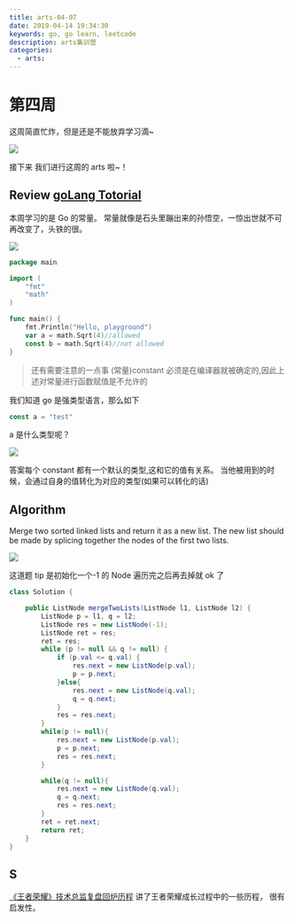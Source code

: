 ```yaml
---
title: arts-04-07
date: 2019-04-14 19:34:30
keywords: go, go learn, leetcode
description: arts集训营
categories:
  - arts:
---
```


# 第四周

这周简直忙炸，但是还是不能放弃学习滴~

![](http://zhangrb-image.oss-cn-beijing.aliyuncs.com/image/20190414193800.png)

接下来 我们进行这周的 arts 啦~！

## Review [goLang Totorial](https://golangbot.com/)

本周学习的是 Go 的常量。
常量就像是石头里蹦出来的孙悟空，一惊出世就不可再改变了，头铁的很。

![](http://zhangrb-image.oss-cn-beijing.aliyuncs.com/image/20190414194355.png)

<!--more-->

```go
package main

import (
    "fmt"
    "math"
)

func main() {
    fmt.Println("Hello, playground")
    var a = math.Sqrt(4)//allowed
    const b = math.Sqrt(4)//not allowed
}
```

> 还有需要注意的一点事 (常量)constant 必须是在编译器就被确定的,因此上述对常量进行函数赋值是不允许的

我们知道 go 是强类型语言，那么如下

```go
const a = "test"
```

a 是什么类型呢？

![](http://zhangrb-image.oss-cn-beijing.aliyuncs.com/image/20190414214755.png)

答案每个 constant 都有一个默认的类型,这和它的值有关系。
当他被用到的时候，会通过自身的值转化为对应的类型(如果可以转化的话)

## Algorithm

Merge two sorted linked lists and return it as a new list. The new list should be made by splicing together the nodes of the first two lists.

![](http://zhangrb-image.oss-cn-beijing.aliyuncs.com/image/20190414223954.png)

这道题 tip 是初始化一个-1 的 Node 遍历完之后再去掉就 ok 了

```java
class Solution {

    public ListNode mergeTwoLists(ListNode l1, ListNode l2) {
        ListNode p = l1, q = l2;
        ListNode res = new ListNode(-1);
        ListNode ret = res;
        ret = res;
        while (p != null && q != null) {
            if (p.val <= q.val) {
                res.next = new ListNode(p.val);
                p = p.next;
            }else{
                res.next = new ListNode(q.val);
                q = q.next;
            }
            res = res.next;
        }
        while(p != null){
            res.next = new ListNode(p.val);
            p = p.next;
            res = res.next;
        }

        while(q != null){
            res.next = new ListNode(q.val);
            q = q.next;
            res = res.next;
        }
        ret = ret.next;
        return ret;
    }
}
```

## S

[《王者荣耀》技术总监复盘回炉历程](http://youxiputao.com/articles/11842)
讲了王者荣耀成长过程中的一些历程， 很有启发性。
